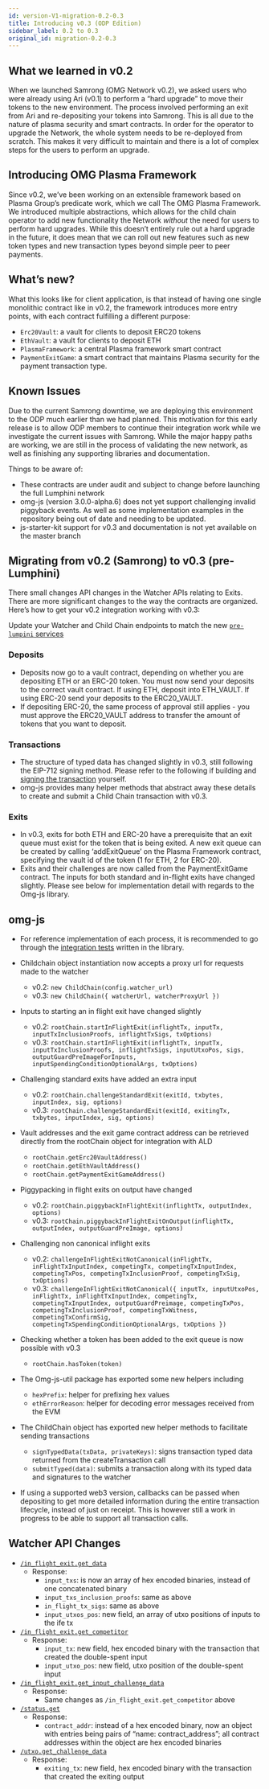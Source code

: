 ```yaml
---
id: version-V1-migration-0.2-0.3
title: Introducing v0.3 (ODP Edition)
sidebar_label: 0.2 to 0.3
original_id: migration-0.2-0.3
---
```


## What we learned in v0.2
When we launched Samrong (OMG Network v0.2), we asked users who were already using Ari (v0.1) to perform a “hard upgrade” to move their tokens to the new environment. The process involved performing an exit from Ari and re-depositing your tokens into Samrong. This is all due to the nature of plasma security and smart contracts. In order for the operator to upgrade the Network, the whole system needs to be re-deployed from scratch. This makes it very difficult to maintain and there is a lot of complex steps for the users to perform an upgrade.

## Introducing OMG Plasma Framework
Since v0.2, we’ve been working on an extensible framework based on Plasma Group’s predicate work, which we call The OMG Plasma Framework. We introduced multiple abstractions, which allows for the child chain operator to add new functionality the Network _without_ the need for users to perform hard upgrades. While this doesn’t entirely rule out a hard upgrade in the future, it does mean that we can roll out new features such as new token types and new transaction types beyond simple peer to peer payments.

## What’s new?
What this looks like for client application, is that instead of having one single monolithic contract like in v0.2, the framework introduces more entry points, with each contract fulfilling a different purpose:

- `Erc20Vault`: a vault for clients to deposit ERC20 tokens
- `EthVault`: a vault for clients to deposit ETH
- `PlasmaFramework`: a central Plasma framework smart contract
- `PaymentExitGame`: a smart contract that maintains Plasma security for the payment transaction type.


## Known Issues
Due to the current Samrong downtime, we are deploying this environment to the ODP much earlier than we had planned. This motivation for this early release is to allow ODP members to continue their integration work while we investigate the current issues with Samrong. While the major happy paths are working, we are still in the process of validating the new network, as well as finishing any supporting libraries and documentation.

Things to be aware of:
- These contracts are under audit and subject to change before launching the full Lumphini network
- omg-js (version 3.0.0-alpha.6) does not yet support challenging invalid piggyback events. As well as some implementation examples in the repository being out of date and needing to be updated.
- js-starter-kit support for v0.3 and documentation is not yet available on the master branch


## Migrating from v0.2 (Samrong) to v0.3 (pre-Lumphini)
There small changes API changes in the Watcher APIs relating to Exits. There are more significant changes to the way the contracts are organized. Here’s how to get your v0.2 integration working with v0.3:

Update your Watcher and Child Chain endpoints to match the new [`pre-lumpini` services](https://github.com/omgnetwork/dev-portal/blob/master/guides/network_endpoints.md)

### Deposits
- Deposits now go to a vault contract, depending on whether you are depositing ETH or an ERC-20 token. You must now send your deposits to the correct vault contract. If using ETH, deposit into ETH_VAULT. If using ERC-20 send your deposits to the ERC20_VAULT.
- If depositing ERC-20, the same process of approval still applies - you must approve the ERC20_VAULT address to transfer the amount of tokens that you want to deposit.

### Transactions
- The structure of typed data has changed slightly in v0.3, still following the EIP-712 signing method. Please refer to the following if building and [signing the transaction](https://github.com/omgnetwork/plasma-contracts/blob/master/plasma_framework/docs/integration-docs/integration-doc.md#eip-712-signing) yourself.
- omg-js provides many helper methods that abstract away these details to create and submit a Child Chain transaction with v0.3.

### Exits
- In v0.3, exits for both ETH and ERC-20 have a prerequisite that an exit queue must exist for the token that is being exited. A new exit queue can be created by calling ‘addExitQueue’ on the Plasma Framework contract, specifying the vault id of the token (1 for ETH, 2 for ERC-20).
- Exits and their challenges are now called from the PaymentExitGame contract. The inputs for both standard and in-flight exits have changed slightly. Please see below for implementation detail with regards to the Omg-js library.

## omg-js
- For reference implementation of each process, it is recommended to go through the [integration tests](https://github.com/omgnetwork/omg-js/tree/v0.3/packages/integration-tests/test) written in the library.

- Childchain object instantiation now accepts a proxy url for requests made to the watcher
  - v0.2: `new ChildChain(config.watcher_url)`
  - v0.3: `new ChildChain({ watcherUrl, watcherProxyUrl })`
- Inputs to starting an in flight exit have changed slightly
  - v0.2: `rootChain.startInFlightExit(inflightTx, inputTx, inputTxInclusionProofs, inflightTxSigs, txOptions)`
  - v0.3: `rootChain.startInFlightExit(inflightTx, inputTx, inputTxInclusionProofs, inflightTxSigs, inputUtxoPos, sigs, outputGuardPreImageForInputs, inputSpendingConditionOptionalArgs, txOptions)`
- Challenging standard exits have added an extra input
  - v0.2: `rootChain.challengeStandardExit(exitId, txbytes, inputIndex, sig, options)`
  - v0.3: `rootChain.challengeStandardExit(exitId, exitingTx, txbytes, inputIndex, sig, options)`
- Vault addresses and the exit game contract address can be retrieved directly from the rootChain object for integration with ALD
  - `rootChain.getErc20VaultAddress()`
  - `rootChain.getEthVaultAddress()`
  - `rootChain.getPaymentExitGameAddress()`
- Piggypacking in flight exits on output have changed
  - v0.2: `rootChain.piggybackInFlightExit(inflightTx, outputIndex, options)`
  - v0.3: `rootChain.piggybackInFlightExitOnOutput(inflightTx, outputIndex, outputGuardPreImage, options)`
- Challenging non canonical inflight exits
  - v0.2: `challengeInFlightExitNotCanonical(inFlightTx, inFlightTxInputIndex, competingTx, competingTxInputIndex, competingTxPos, competingTxInclusionProof, competingTxSig, txOptions)`
  - v0.3: `challengeInFlightExitNotCanonical({ inputTx, inputUtxoPos, inFlightTx, inFlightTxInputIndex, competingTx, competingTxInputIndex, outputGuardPreimage, competingTxPos, competingTxInclusionProof, competingTxWitness, competingTxConfirmSig, competingTxSpendingConditionOptionalArgs, txOptions })`
- Checking whether a token has been added to the exit queue is now possible with v0.3
  - `rootChain.hasToken(token)`
- The Omg-js-util package has exported some new helpers including
  - `hexPrefix`: helper for prefixing hex values
  - `ethErrorReason`: helper for decoding error messages received from the EVM
- The ChildChain object has exported new helper methods to facilitate sending transactions
  - `signTypedData(txData, privateKeys)`: signs transaction typed data returned from the createTransaction call
  - `submitTyped(data)`: submits a transaction along with its typed data and signatures to the watcher
- If using a supported web3 version, callbacks can be passed when depositing to get more detailed information during the entire transaction lifecycle, instead of just on receipt. This is however still a work in progress to be able to support all transaction calls.

## Watcher API Changes

- [`/in_flight_exit.get_data`](https://docs.omg.network/elixir-omg/docs-ui/?urls.primaryName=master%2Fsecurity_critical_api_specs#/InFlightExit/in_flight_exit_get_data)
  - Response:
    - `input_txs`: is now an array of hex encoded binaries, instead of one concatenated binary
    - `input_txs_inclusion_proofs`: same as above
    - `in_flight_tx_sigs`: same as above
    - `input_utxos_pos`: new field, an array of utxo positions of inputs to the ife tx
- [`/in_flight_exit.get_competitor`](https://docs.omg.network/elixir-omg/docs-ui/?urls.primaryName=master%2Fsecurity_critical_api_specs#/InFlightExit/in_flight_exit_get_competitor)
  - Response:
    - `input_tx`: new field, hex encoded binary with the transaction that created the double-spent input
    - `input_utxo_pos`: new field, utxo position of the double-spent input
- [`/in_flight_exit.get_input_challenge_data`](https://docs.omg.network/elixir-omg/docs-ui/?url=master%2Foperator_api_specs.yaml&urls.primaryName=master%2Fsecurity_critical_api_specs#/InFlightExit/in_flight_exit_get_input_challenge_data)
  - Response:
    - Same changes as `/in_flight_exit.get_competitor` above
- [`/status.get`](https://docs.omg.network/elixir-omg/docs-ui/?urls.primaryName=master%2Fsecurity_critical_api_specs#/Status/status_get)
  - Response:
    - `contract_addr`: instead of a hex encoded binary, now an object with entries being pairs of “name: contract_address”; all contract addresses within the object are hex encoded binaries
- [`/utxo.get_challenge_data`](https://docs.omg.network/elixir-omg/docs-ui/?urls.primaryName=master%2Fsecurity_critical_api_specs#/UTXO/utxo_get_challenge_data)
  - Response:
    - `exiting_tx`: new field, hex encoded binary with the transaction that created the exiting output